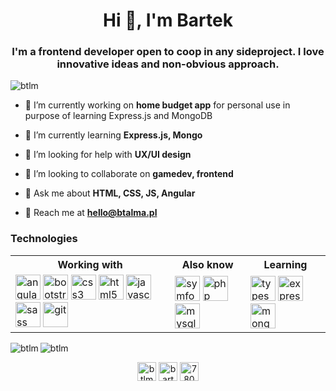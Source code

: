 <h1 align="center">Hi 👋, I'm Bartek</h1>
<h3 align="center">I'm a frontend developer open to coop in any sideproject. I love innovative ideas and non-obvious approach.</h3>

<p align="left"> <img src="https://komarev.com/ghpvc/?username=btlm" alt="btlm" /> </p>

- 🔭 I’m currently working on **home budget app** for personal use in purpose of learning Express.js and MongoDB

- 🌱 I’m currently learning **Express.js, Mongo**

- 🤔 I’m looking for help with **UX/UI design**

- 👯 I’m looking to collaborate on **gamedev, frontend**

- 💬 Ask me about **HTML, CSS, JS, Angular**

- 📧 Reach me at **hello@btalma.pl**

<!-- ### Blogs posts -->
<!-- BLOG-POST-LIST:START -->
<!-- BLOG-POST-LIST:END -->

### Technologies

<table>
  <tr>
    <th>Working with</th>
    <th>Also know</th>
    <th>Learning</th>
  </tr>
  <tr>
    <td>
      <img src="https://devicons.github.io/devicon/devicon.git/icons/angularjs/angularjs-original.svg" alt="angularjs" width="40" height="40"/>
      <img src="https://devicons.github.io/devicon/devicon.git/icons/bootstrap/bootstrap-plain.svg" alt="bootstrap" width="40" height="40"/>
      <img src="https://devicons.github.io/devicon/devicon.git/icons/css3/css3-original-wordmark.svg" alt="css3" width="40" height="40"/>
      <img src="https://devicons.github.io/devicon/devicon.git/icons/html5/html5-original-wordmark.svg" alt="html5" width="40" height="40"/>
      <img src="https://devicons.github.io/devicon/devicon.git/icons/javascript/javascript-original.svg" alt="javascript" width="40" height="40"/>
      <img src="https://devicons.github.io/devicon/devicon.git/icons/sass/sass-original.svg" alt="sass" width="40" height="40"/>
      <img src="https://www.vectorlogo.zone/logos/git-scm/git-scm-icon.svg" alt="git" width="40" height="40"/>
    </td>
    <td>
      <img src="https://symfony.com/logos/symfony_black_03.svg" alt="symfony" width="40" height="40"/>
      <img src="https://devicons.github.io/devicon/devicon.git/icons/php/php-original.svg" alt="php" width="40" height="40"/>
      <img src="https://devicons.github.io/devicon/devicon.git/icons/mysql/mysql-original-wordmark.svg" alt="mysql" width="40" height="40"/>
    </td>
    <td>
      <img src="https://devicons.github.io/devicon/devicon.git/icons/typescript/typescript-original.svg" alt="typescript" width="40" height="40"/>
      <img src="https://devicons.github.io/devicon/devicon.git/icons/express/express-original-wordmark.svg" alt="express" width="40" height="40"/>
      <img src="https://devicons.github.io/devicon/devicon.git/icons/mongodb/mongodb-original-wordmark.svg" alt="mongodb" width="40" height="40"/>
    </td>
  </tr>
  </table>


<img align="left" src="https://github-readme-stats.vercel.app/api/top-langs/?username=btlm&layout=compact&hide=html" alt="btlm" />

<img align="center" src="https://github-readme-stats.vercel.app/api?username=btlm&show_icons=true" alt="btlm" />

<p align="center">
<a href="https://dev.to/btlm" target="blank"><img align="center" src="https://cdn.jsdelivr.net/npm/simple-icons@3.0.1/icons/dev-dot-to.svg" alt="btlm" height="30" width="30" /></a>
<a href="https://linkedin.com/in/bartosz-talma" target="blank"><img align="center" src="https://cdn.jsdelivr.net/npm/simple-icons@3.0.1/icons/linkedin.svg" alt="bartosz-talma" height="30" width="30" /></a>
<a href="https://stackoverflow.com/users/7808889" target="blank"><img align="center" src="https://cdn.jsdelivr.net/npm/simple-icons@3.0.1/icons/stackoverflow.svg" alt="7808889" height="30" width="30" /></a>
</p>
